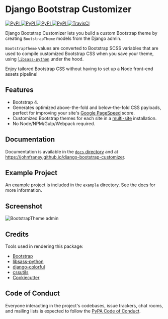 # Django Bootstrap Customizer

[
![PyPI](https://img.shields.io/pypi/v/django-bootstrap-customizer.svg)
![PyPI](https://img.shields.io/pypi/pyversions/django-bootstrap-customizer.svg)
![PyPI](https://img.shields.io/pypi/djversions/django-bootstrap-customizer.svg)
![PyPI](https://img.shields.io/pypi/l/django-bootstrap-customizer.svg)
](https://pypi.org/project/django-bootstrap-customizer/)
[![TravisCI](https://travis-ci.org/johnfraney/django-bootstrap-customizer.svg?branch=master)](https://travis-ci.org/johnfraney/django-bootstrap-customizer)


Django Bootstrap Customizer lets you build a custom Bootstrap theme by creating `BootstrapTheme` models from the Django admin.

`BootstrapTheme` values are converted to Bootstrap SCSS variables that are used to compile customized Bootstrap CSS when you save your theme, using [`libsass-python`](https://github.com/sass/libsass-python) under the hood.

Enjoy tailored Bootstrap CSS without having to set up a Node front-end assets pipeline!


## Features

* Bootstrap 4.
* Generates optimized above-the-fold and below-the-fold CSS payloads, perfect for improving your site's [Google PageSpeed](https://developers.google.com/speed/docs/insights/OptimizeCSSDelivery) score.
* Customized Bootstrap themes for each site in a [multi-site](https://docs.djangoproject.com/en/dev/ref/contrib/sites/#module-django.contrib.sites) installation.
* No Node/NPM/Gulp/Webpack required.

## Documentation

Documentation is available in the [`docs` directory](./docs/index.md) and at https://johnfraney.github.io/django-bootstrap-customizer.


## Example Project

An example project is included in the `example` directory. See the [docs](https://johnfraney.github.io/django-bootstrap-customizer/) for more information.

## Screenshot

![BootstrapTheme admin](docs/images/bootstraptheme-admin.png)


## Credits

Tools used in rendering this package:

* [Bootstrap](https://github.com/twbs/bootstrap/)
* [libsass-python](https://github.com/sass/libsass-python)
* [django-colorful](https://github.com/charettes/django-colorful)
* [cssutils](https://pythonhosted.org/cssutils/index.html)
* [Cookiecutter](https://github.com/audreyr/cookiecutter)


## Code of Conduct

Everyone interacting in the project's codebases, issue trackers, chat rooms, and mailing lists is expected to follow the [PyPA Code of Conduct](https://www.pypa.io/en/latest/code-of-conduct/).
